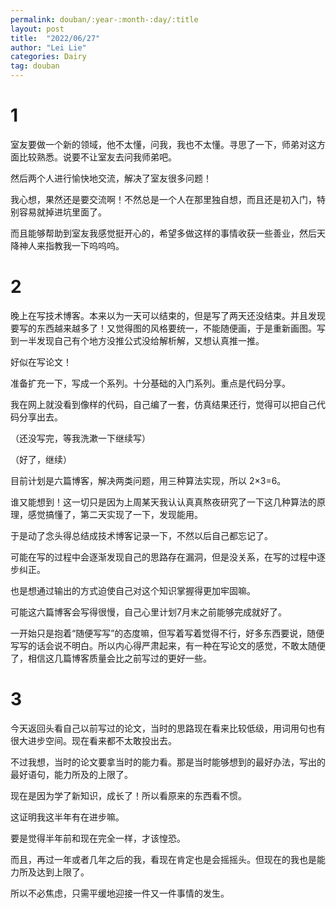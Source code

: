 ```yaml
---
permalink: douban/:year-:month-:day/:title
layout: post
title:  "2022/06/27"
author: "Lei Lie"
categories: Dairy
tag: douban
---
```


# 1

室友要做一个新的领域，他不太懂，问我，我也不太懂。寻思了一下，师弟对这方面比较熟悉。说要不让室友去问我师弟吧。

然后两个人进行愉快地交流，解决了室友很多问题！

我心想，果然还是要交流啊！不然总是一个人在那里独自想，而且还是初入门，特别容易就掉进坑里面了。

而且能够帮助到室友我感觉挺开心的，希望多做这样的事情收获一些善业，然后天降神人来指教我一下呜呜呜。

# 2

晚上在写技术博客。本来以为一天可以结束的，但是写了两天还没结束。并且发现要写的东西越来越多了！又觉得图的风格要统一，不能随便画，于是重新画图。写到一半发现自己有个地方没推公式没给解析解，又想认真推一推。

好似在写论文！

准备扩充一下，写成一个系列。十分基础的入门系列。重点是代码分享。

我在网上就没看到像样的代码，自己编了一套，仿真结果还行，觉得可以把自己代码分享出去。

（还没写完，等我洗漱一下继续写）

（好了，继续）

目前计划是六篇博客，解决两类问题，用三种算法实现，所以 2×3=6。

谁又能想到！这一切只是因为上周某天我认认真真熬夜研究了一下这几种算法的原理，感觉搞懂了，第二天实现了一下，发现能用。

于是动了念头得总结成技术博客记录一下，不然以后自己都忘记了。

可能在写的过程中会逐渐发现自己的思路存在漏洞，但是没关系，在写的过程中逐步纠正。

也是想通过输出的方式迫使自己对这个知识掌握得更加牢固嘛。

可能这六篇博客会写得很慢，自己心里计划7月末之前能够完成就好了。

一开始只是抱着“随便写写”的态度嘛，但写着写着觉得不行，好多东西要说，随便写写的话会说不明白。所以内心得严肃起来，有一种在写论文的感觉，不敢太随便了，相信这几篇博客质量会比之前写过的更好一些。

# 3

今天返回头看自己以前写过的论文，当时的思路现在看来比较低级，用词用句也有很大进步空间。现在看来都不太敢投出去。

不过我想，当时的论文要拿当时的能力看。那是当时能够想到的最好办法，写出的最好语句，能力所及的上限了。

现在是因为学了新知识，成长了！所以看原来的东西看不惯。

这证明我这半年有在进步嘛。

要是觉得半年前和现在完全一样，才该惶恐。

而且，再过一年或者几年之后的我，看现在肯定也是会摇摇头。但现在的我也是能力所及达到上限了。

所以不必焦虑，只需平缓地迎接一件又一件事情的发生。
